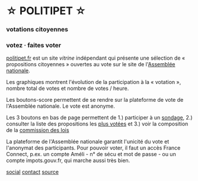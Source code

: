 ☆ POLITIPET ☆
=============

### votations citoyennes

### votez · faites voter


<div style="text-align: left" markdown="1">

[politipet.fr][politipet.fr] est un site _vitrine_ indépendant
qui présente une sélection de « propositions citoyennes »
ouvertes au vote sur le site de l'[Assemblée nationale][assemblée].

Les graphiques montrent l'évolution de la participation à la « votation »,
nombre total de votes et nombre de votes / heure.

Les boutons-score permettent de se rendre sur la plateforme de vote
de l'Assemblée nationale.  Le vote est anonyme.

Les 3 boutons en bas de page permettent de 1.) participer à un
[sondage](poll/), 2.) consulter la liste des propositions les
[plus votées][most voted] et 3.) voir la composition de la
[commission des lois](commission/lois.md)

La plateforme de l'Assemblée nationale garantit l'unicité du vote
et l'anonymat des participants. Pour pouvoir voter, il faut un accès
France Connect, p.ex. un compte Améli - n° de sécu et mot de passe -
ou un compte impots.gouv.fr, qui marche aussi très bien.

</div>

[social][seenthis] [contact][email] [source][github]


[email]: email:politipet@laposte.net
[github]: https://github.com/politipet
[seenthis]: https://seenthis.net/people/politipet

[politipet.fr]: https://politipet.fr
[assemblée]: https://petitions.assemblee-nationale.fr
[most voted]: https://petitions.assemblee-nationale.fr/initiatives?order=most_voted
